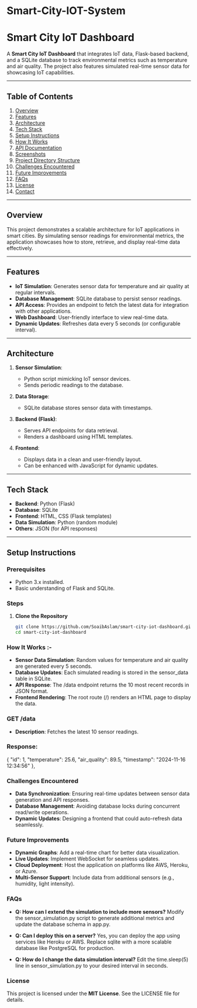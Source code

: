 # Smart-City-IOT-System
# Smart City IoT Dashboard

A **Smart City IoT Dashboard** that integrates IoT data, Flask-based backend, and a SQLite database 
to track environmental metrics such as temperature and air quality. The project also features simulated 
real-time sensor data for showcasing IoT capabilities.

---

## Table of Contents

1. [Overview](#overview)
2. [Features](#features)
3. [Architecture](#architecture)
4. [Tech Stack](#tech-stack)
5. [Setup Instructions](#setup-instructions)
6. [How It Works](#how-it-works)
7. [API Documentation](#api-documentation)
8. [Screenshots](#screenshots)
9. [Project Directory Structure](#project-directory-structure)
10. [Challenges Encountered](#challenges-encountered)
11. [Future Improvements](#future-improvements)
12. [FAQs](#faqs)
13. [License](#license)
14. [Contact](#contact)

---

## Overview

This project demonstrates a scalable architecture for IoT applications in smart cities. By simulating 
sensor readings for environmental metrics, the application showcases how to store, retrieve, and display 
real-time data effectively.

---

## Features

- **IoT Simulation**: Generates sensor data for temperature and air quality at regular intervals.
- **Database Management**: SQLite database to persist sensor readings.
- **API Access**: Provides an endpoint to fetch the latest data for integration with other applications.
- **Web Dashboard**: User-friendly interface to view real-time data.
- **Dynamic Updates**: Refreshes data every 5 seconds (or configurable interval).

---

## Architecture

1. **Sensor Simulation**:
   - Python script mimicking IoT sensor devices.
   - Sends periodic readings to the database.

2. **Data Storage**:
   - SQLite database stores sensor data with timestamps.

3. **Backend (Flask)**:
   - Serves API endpoints for data retrieval.
   - Renders a dashboard using HTML templates.

4. **Frontend**:
   - Displays data in a clean and user-friendly layout.
   - Can be enhanced with JavaScript for dynamic updates.

---

## Tech Stack

- **Backend**: Python (Flask)
- **Database**: SQLite
- **Frontend**: HTML, CSS (Flask templates)
- **Data Simulation**: Python (random module)
- **Others**: JSON (for API responses)

---

## Setup Instructions

### Prerequisites

- Python 3.x installed.
- Basic understanding of Flask and SQLite.

### Steps

1. **Clone the Repository**
   ```bash
   git clone https://github.com/SoaibAslam/smart-city-iot-dashboard.git
   cd smart-city-iot-dashboard

### How It Works :-

- **Sensor Data Simulation**: Random values for temperature and air quality are generated every 5 seconds.
- **Database Updates**: Each simulated reading is stored in the sensor_data table in SQLite.
- **API Response**: The /data endpoint returns the 10 most recent records in JSON format.
- **Frontend Rendering**: The root route (/) renders an HTML page to display the data.

### GET /data
- **Description**: Fetches the latest 10 sensor readings.

### Response:

  {
    "id": 1,
    "temperature": 25.6,
    "air_quality": 89.5,
    "timestamp": "2024-11-16 12:34:56"
  },


### Challenges Encountered

- **Data Synchronization**: Ensuring real-time updates between sensor data generation and API responses.
- **Database Management**: Avoiding database locks during concurrent read/write operations.
- **Dynamic Updates**: Designing a frontend that could auto-refresh data seamlessly.


### Future Improvements

- **Dynamic Graphs**: Add a real-time chart for better data visualization.
- **Live Updates**: Implement WebSocket for seamless updates.
- **Cloud Deployment**: Host the application on platforms like AWS, Heroku, or Azure.
- **Multi-Sensor Support**: Include data from additional sensors (e.g., humidity, light intensity).


### FAQs
- **Q: How can I extend the simulation to include more sensors?**
       Modify the sensor_simulation.py script to generate additional metrics and update the database schema in app.py.

- **Q: Can I deploy this on a server?**
    Yes, you can deploy the app using services like Heroku or AWS. Replace sqlite with a more scalable database like
    PostgreSQL for production.

- **Q: How do I change the data simulation interval?**
    Edit the time.sleep(5) line in sensor_simulation.py to your desired interval in seconds.

### License
This project is licensed under the **MIT License**. See the LICENSE file for details.



